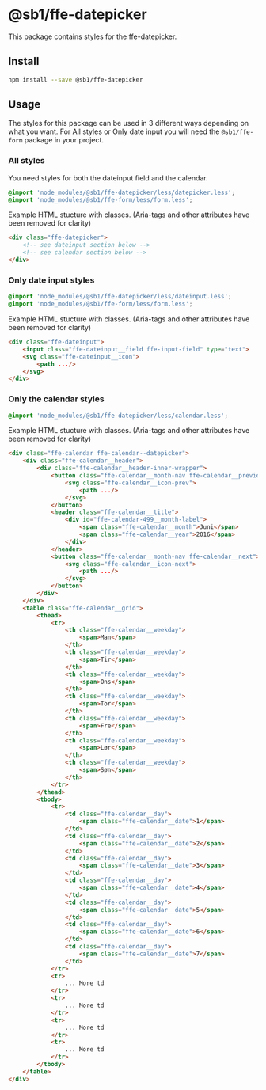 # @sb1/ffe-datepicker

This package contains styles for the ffe-datepicker.

## Install

```bash
npm install --save @sb1/ffe-datepicker
```

## Usage

The styles for this package can be used in 3 different ways depending on what you want.
For All styles or Only date input you will need the `@sb1/ffe-form` package in your project.

### All styles

You need styles for both the dateinput field and the calendar.

```css
@import 'node_modules/@sb1/ffe-datepicker/less/datepicker.less';
@import 'node_modules/@sb1/ffe-form/less/form.less';
```

Example HTML stucture with classes. (Aria-tags and other attributes have been removed for clarity)

```html
<div class="ffe-datepicker">
    <!-- see dateinput section below -->
    <!-- see calendar section below -->
</div>
```

### Only date input styles

```css
@import 'node_modules/@sb1/ffe-datepicker/less/dateinput.less';
@import 'node_modules/@sb1/ffe-form/less/form.less';
```

Example HTML stucture with classes. (Aria-tags and other attributes have been removed for clarity)

```html
<div class="ffe-dateinput">
    <input class="ffe-dateinput__field ffe-input-field" type="text">
    <svg class="ffe-dateinput__icon">
        <path .../>
    </svg>
</div>
```

### Only the calendar styles

```css
@import 'node_modules/@sb1/ffe-datepicker/less/calendar.less';
```

Example HTML stucture with classes. (Aria-tags and other attributes have been removed for clarity)

```html
<div class="ffe-calendar ffe-calendar--datepicker">
    <div class="ffe-calendar__header">
        <div class="ffe-calendar__header-inner-wrapper">
            <button class="ffe-calendar__month-nav ffe-calendar__previous">
                <svg class="ffe-calendar__icon-prev">
                    <path .../>
                </svg>
            </button>
            <header class="ffe-calendar__title">
                <div id="ffe-calendar-499__month-label">
                    <span class="ffe-calendar__month">Juni</span>
                    <span class="ffe-calendar__year">2016</span>
                </div>
            </header>
            <button class="ffe-calendar__month-nav ffe-calendar__next">
                <svg class="ffe-calendar__icon-next">
                    <path .../>
                </svg>
            </button>
        </div>
    </div>
    <table class="ffe-calendar__grid">
        <thead>
            <tr>
                <th class="ffe-calendar__weekday">
                    <span>Man</span>
                </th>
                <th class="ffe-calendar__weekday">
                    <span>Tir</span>
                </th>
                <th class="ffe-calendar__weekday">
                    <span>Ons</span>
                </th>
                <th class="ffe-calendar__weekday">
                    <span>Tor</span>
                </th>
                <th class="ffe-calendar__weekday">
                    <span>Fre</span>
                </th>
                <th class="ffe-calendar__weekday">
                    <span>Lør</span>
                </th>
                <th class="ffe-calendar__weekday">
                    <span>Søn</span>
                </th>
            </tr>
        </thead>
        <tbody>
            <tr>
                <td class="ffe-calendar__day">
                    <span class="ffe-calendar__date">1</span>
                </td>
                <td class="ffe-calendar__day">
                    <span class="ffe-calendar__date">2</span>
                </td>
                <td class="ffe-calendar__day">
                    <span class="ffe-calendar__date">3</span>
                </td>
                <td class="ffe-calendar__day">
                    <span class="ffe-calendar__date">4</span>
                </td>
                <td class="ffe-calendar__day">
                    <span class="ffe-calendar__date">5</span>
                </td>
                <td class="ffe-calendar__day">
                    <span class="ffe-calendar__date">6</span>
                </td>
                <td class="ffe-calendar__day">
                    <span class="ffe-calendar__date">7</span>
                </td>
            </tr>
            <tr>
                ... More td
            </tr>
            <tr>
                ... More td
            </tr>
            <tr>
                ... More td
            </tr>
            <tr>
                ... More td
            </tr>
        </tbody>
    </table>
</div>
```
